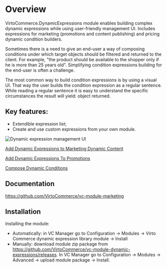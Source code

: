 # Overview

VirtoCommerce.DynamicExpressions module enables building complex dynamic expressions while using user-friendly management UI. Includes expressions for marketing (promotions and content publishing) and pricing dynamic condition builders.

Sometimes there is a need to give an end-user a way of composing conditions under which target objects should be filtered and returned to the client. For example, "the product should be available to the shopper only if he is more than 25 years old". Simplifying condition expressions building for the end-user is often a challenge.

The most common way to build condition expressions is by using a visual UI. That way the user builds the condition expression as a regular sentence. While reading a regular sentence it is easy to understand the specific circumstances the result will yield: object returned. 

## Key features:

* Extendible expression list;
* Create and use custom expressions from your own module.

![Dynamic expression management UI](https://cloud.githubusercontent.com/assets/5801549/15645509/936e75aa-2661-11e6-9b73-6786905e4fa6.png)

[Add Dynamic Expressions to Marketing Dynamic Content](/docs/add-expressions-to-dynamic-content.md)

[Add Dynamic Expressions To Promotions](/docs/add-dynamic-expression-to-promotions.md)

[Compose Dynamic Conditions](/docs/compose-dynamic-conditions.md)

## Documentation

https://github.com/VirtoCommerce/vc-module-marketing

## Installation

Installing the module:
* Automatically: in VC Manager go to Configuration -> Modules -> Virto Commerce dynamic expression library module -> Install
* Manually: download module zip package from https://github.com/VirtoCommerce/vc-module-dynamic-expressions/releases. In VC Manager go to Configuration -> Modules -> Advanced -> upload module package -> Install.